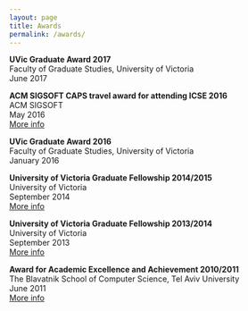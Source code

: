 ```yaml
---
layout: page
title: Awards
permalink: /awards/
---
```

**UVic Graduate Award 2017**  
Faculty of Graduate Studies, University of Victoria  
June 2017  

**ACM SIGSOFT CAPS travel award for attending ICSE 2016**    
ACM SIGSOFT  
May 2016  
[More info](http://www.sigsoft.org/resources/caps.html)

**UVic Graduate Award 2016**  
Faculty of Graduate Studies, University of Victoria  
January 2016  

**University of Victoria Graduate Fellowship 2014/2015**  
University of Victoria  
September 2014  
[More info](https://www.uvic.ca/graduatestudies/finances/financialaid/uvicawards/)

**University of Victoria Graduate Fellowship 2013/2014**  
University of Victoria  
September 2013  
[More info](https://www.uvic.ca/graduatestudies/finances/financialaid/uvicawards/)

**Award for Academic Excellence and Achievement 2010/2011**  
The Blavatnik School of Computer Science, Tel Aviv University  
June 2011  
[More info](/assets/article_images/awards/tau-award-2011.jpg)